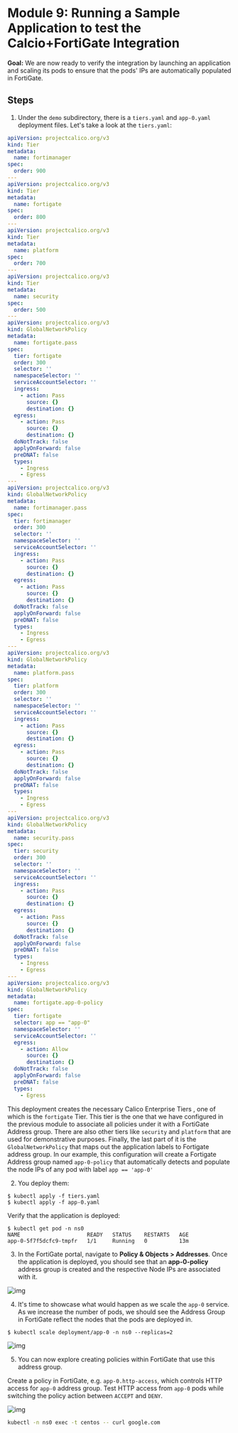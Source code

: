 # Module 9: Running a Sample Application to test the Calcio+FortiGate Integration

**Goal:** We are now ready to verify the integration by launching an application and scaling its pods to ensure that the pods' IPs are automatically populated in FortiGate.

## Steps

1. Under the `demo` subdirectory, there is a `tiers.yaml` and `app-0.yaml` deployment files. Let's take a look at the `tiers.yaml`:

```yaml
apiVersion: projectcalico.org/v3
kind: Tier
metadata:
  name: fortimanager
spec:
  order: 900
---
apiVersion: projectcalico.org/v3
kind: Tier
metadata:
  name: fortigate
spec:
  order: 800
---
apiVersion: projectcalico.org/v3
kind: Tier
metadata:
  name: platform
spec:
  order: 700
---
apiVersion: projectcalico.org/v3
kind: Tier
metadata:
  name: security
spec:
  order: 500
---
apiVersion: projectcalico.org/v3
kind: GlobalNetworkPolicy
metadata:
  name: fortigate.pass
spec:
  tier: fortigate
  order: 300
  selector: ''
  namespaceSelector: ''
  serviceAccountSelector: ''
  ingress:
    - action: Pass
      source: {}
      destination: {}
  egress:
    - action: Pass
      source: {}
      destination: {}
  doNotTrack: false
  applyOnForward: false
  preDNAT: false
  types:
    - Ingress
    - Egress
---
apiVersion: projectcalico.org/v3
kind: GlobalNetworkPolicy
metadata:
  name: fortimanager.pass
spec:
  tier: fortimanager
  order: 300
  selector: ''
  namespaceSelector: ''
  serviceAccountSelector: ''
  ingress:
    - action: Pass
      source: {}
      destination: {}
  egress:
    - action: Pass
      source: {}
      destination: {}
  doNotTrack: false
  applyOnForward: false
  preDNAT: false
  types:
    - Ingress
    - Egress
---
apiVersion: projectcalico.org/v3
kind: GlobalNetworkPolicy
metadata:
  name: platform.pass
spec:
  tier: platform
  order: 300
  selector: ''
  namespaceSelector: ''
  serviceAccountSelector: ''
  ingress:
    - action: Pass
      source: {}
      destination: {}
  egress:
    - action: Pass
      source: {}
      destination: {}
  doNotTrack: false
  applyOnForward: false
  preDNAT: false
  types:
    - Ingress
    - Egress
---
apiVersion: projectcalico.org/v3
kind: GlobalNetworkPolicy
metadata:
  name: security.pass
spec:
  tier: security
  order: 300
  selector: ''
  namespaceSelector: ''
  serviceAccountSelector: ''
  ingress:
    - action: Pass
      source: {}
      destination: {}
  egress:
    - action: Pass
      source: {}
      destination: {}
  doNotTrack: false
  applyOnForward: false
  preDNAT: false
  types:
    - Ingress
    - Egress
---
apiVersion: projectcalico.org/v3
kind: GlobalNetworkPolicy
metadata:
  name: fortigate.app-0-policy
spec:
  tier: fortigate
  selector: app == "app-0"
  namespaceSelector: ''
  serviceAccountSelector: ''
  egress:
    - action: Allow
      source: {}
      destination: {}
  doNotTrack: false
  applyOnForward: false
  preDNAT: false
  types:
    - Egress
```

This deployment creates the necessary Calico Enterprise Tiers , one of which is the `fortigate` Tier. This tier is the one that we have configured in the previous module to associate all policies under it with a FortiGate Address group. There are also other tiers like `security` and `platform` that are used for demonstrative purposes. Finally, the last part of it is the `GlobalNetworkPolicy` that maps out the application labels to Fortigate address group. In our example, this configuration will create a Fortigate Address group named `app-0-policy` that automatically detects and populate the node IPs of any pod with label `app == 'app-0'`

2. You deploy them:

```
$ kubectl apply -f tiers.yaml 
$ kubectl apply -f app-0.yaml
```

Verify that the  application is deployed:

```
$ kubectl get pod -n ns0
NAME                     READY   STATUS    RESTARTS   AGE
app-0-5f7f5dcfc9-tmpfr   1/1     Running   0          13m
```

3. In the FortiGate portal, navigate to **Policy & Objects > Addresses**. Once the application is deployed, you should see that an **app-0-policy** address group is created and the respective Node IPs are associated with it.

![img](../img/forti-address-group-v1.png)

4. It's time to showcase what would happen as we scale the `app-0` service. As we increase the number of pods, we should see the Address Group in FortiGate reflect the nodes that the pods are deployed in.

```
$ kubectl scale deployment/app-0 -n ns0 --replicas=2
```

![img](../img/forti-address-group-v2.png)

5. You can now explore creating policies within FortiGate that use this address group.

Create a policy in FortiGate, e.g. `app-0.http-access`, which controls HTTP access for `app-0` address group. Test HTTP access from `app-0` pods while switching the policy action between `ACCEPT` and `DENY`.

  ![img](../img/fortigate-http-access-policy.png)

```bash
kubectl -n ns0 exec -t centos -- curl google.com
```
